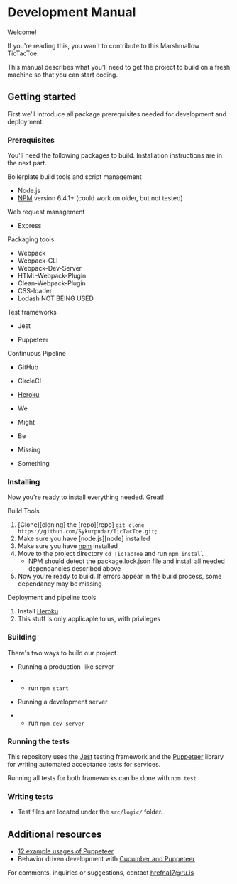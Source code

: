 # Development Manual

Welcome!

If you're reading this, you wan't to contribute to this Marshmallow TicTacToe.

This manual describes what you'll need to get the project to build on a fresh machine so that you can start coding.


## Getting started

First we'll introduce all package prerequisites needed for development and deployment

### Prerequisites

You'll need the following packages to build. Installation instructions are in the next part.

Boilerplate build tools and script management
- Node.js
- [NPM][npm] version 6.4.1+ (could work on older, but not tested)

Web request management
- Express

Packaging tools
- Webpack
- Webpack-CLI
- Webpack-Dev-Server
- HTML-Webpack-Plugin
- Clean-Webpack-Plugin
- CSS-loader
- Lodash NOT BEING USED

Test frameworks
- Jest

- Puppeteer

Continuous Pipeline
- GitHub
- CircleCI
- [Heroku][heroku]

- We
- Might
- Be
- Missing
- Something


### Installing

Now you're ready to install everything needed. Great!

Build Tools

1. [Clone][cloning] the [repo][repo]
   `git clone https://github.com/Sykurpudar/TicTacToe.git;`
2. Make sure you have [node.js][node] installed
3. Make sure you have [npm][npm] installed
4. Move to the project directory `cd TicTacToe`
   and run `npm install`
   - NPM should detect the package.lock.json file and install all needed dependancies described above
5. Now you're ready to build. If errors appear in the build process, some dependancy may be missing

Deployment and pipeline tools
1. Install [Heroku][heroku]
2. This stuff is only applicaple to us, with privileges


### Building

There's two ways to build our project

- Running a production-like server
- - run `npm start`

- Running a development server
- - run `npm dev-server`


### Running the tests
This repository uses the [Jest][jest] testing framework and the [Puppeteer][puppeteer] library for writing automated acceptance tests for services.

Running all tests for both frameworks can be done with `npm test`

### Writing tests
- Test files are located under the `src/logic/` folder.

## Additional resources
- [12 example usages of Puppeteer][12examples]
- Behavior driven development with [Cucumber and Puppeteer][cucumber]

For comments, inquiries or suggestions, contact hrefna17@ru.is

[12examples]: https://www.aymen-loukil.com/en/blog-en/google-puppeteer-tutorial-with-examples/
[cucumber]: https://www.aymen-loukil.com/en/blog-en/google-puppeteer-tutorial-with-examples/
[jest]: https://jestjs.io/
[npm]: https://www.npmjs.com/
[puppeteer]: https://github.com/GoogleChrome/puppeteer
[heroku]: https://www.heroku.com/
